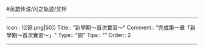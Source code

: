 #英雄传说/闪之轨迹/奖杯 

---

Icon:: ![[铜.png|50]]
Title:: "新學期～首次實習～"
Comment:: "完成第一章「新學期～首次實習～」"
Type:: "铜"
Tips:: ""
Order:: 2

---